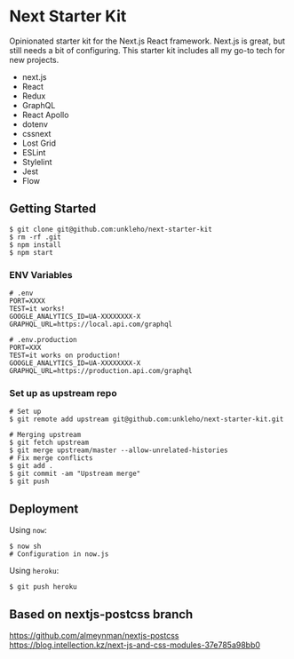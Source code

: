 # Next Starter Kit

Opinionated starter kit for the Next.js React framework. Next.js is great, but still needs a bit of configuring. This starter kit includes all my go-to tech for new projects.

- next.js
- React
- Redux
- GraphQL
- React Apollo
- dotenv
- cssnext
- Lost Grid
- ESLint
- Stylelint
- Jest
- Flow

## Getting Started

```
$ git clone git@github.com:unkleho/next-starter-kit
$ rm -rf .git
$ npm install
$ npm start
```

### ENV Variables
```
# .env
PORT=XXXX
TEST=it works!
GOOGLE_ANALYTICS_ID=UA-XXXXXXXX-X
GRAPHQL_URL=https://local.api.com/graphql

# .env.production
PORT=XXX
TEST=it works on production!
GOOGLE_ANALYTICS_ID=UA-XXXXXXXX-X
GRAPHQL_URL=https://production.api.com/graphql
```

### Set up as upstream repo
```
# Set up
$ git remote add upstream git@github.com:unkleho/next-starter-kit.git

# Merging upstream
$ git fetch upstream
$ git merge upstream/master --allow-unrelated-histories
# Fix merge conflicts
$ git add .
$ git commit -am "Upstream merge"
$ git push
```

## Deployment

Using `now`:
```
$ now sh
# Configuration in now.js
```

Using `heroku`:
```
$ git push heroku
```

## Based on nextjs-postcss branch
https://github.com/almeynman/nextjs-postcss
https://blog.intellection.kz/next-js-and-css-modules-37e785a98bb0
